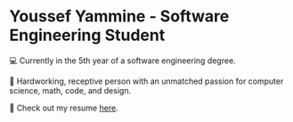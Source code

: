 # Youssef Yammine - Software Engineering Student

&#x1F4BB;
Currently in the 5th year of a software engineering degree.

&#x1F464;
Hardworking, receptive person with an unmatched passion for computer science, math, code, and design.

&#x1F4C4;
Check out my resume <a href="https://lebenebou.github.io/Resume/YoussefYammine.pdf" target="_blank">here</a>.